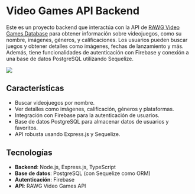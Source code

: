 # Video Games API Backend

Este es un proyecto backend que interactúa con la API de [RAWG Video Games Database](https://rawg.io/apidocs) para obtener información sobre videojuegos, como su nombre, imágenes, géneros, y calificaciones. Los usuarios pueden buscar juegos y obtener detalles como imágenes, fechas de lanzamiento y más. Además, tiene funcionalidades de autenticación con Firebase y conexión a una base de datos PostgreSQL utilizando Sequelize.

<img src="https://img.asmedia.epimg.net/resizer/v2/ZMR45BNDA5IHFJNWYPTPFOGZKI.jpg?auth=fe7f93359d0ba356019a6b70495d9e35ea65570503e5e63936569bf336f2c397&width=360&height=203&smart=true" >

## Características

- Buscar videojuegos por nombre.
- Ver detalles como imágenes, calificación, géneros y plataformas.
- Integración con Firebase para la autenticación de usuarios.
- Base de datos PostgreSQL para almacenar datos de usuarios y favoritos.
- API robusta usando Express.js y Sequelize.

## Tecnologías

- **Backend**: Node.js, Express.js, TypeScript
- **Base de datos**: PostgreSQL (con Sequelize como ORM)
- **Autenticación**: Firebase
- **API**: RAWG Video Games API
